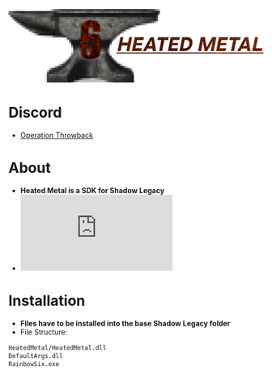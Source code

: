 ![](https://github.com/DataCluster0/HeatedMetal/blob/main/Resources/Logo.png)
# Discord
- [Operation Throwback](https://discord.gg/JGA9WPF4K8)
# About
- **Heated Metal is a SDK for Shadow Legacy**
- ![***Features***](https://github.com/DataCluster0/HeatedMetal/blob/main/FEATURES.md)

# Installation
- **Files have to be installed into the base Shadow Legacy folder**
- File Structure:
```
HeatedMetal/HeatedMetal.dll
DefaultArgs.dll
RainbowSix.exe
```
